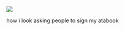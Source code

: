 ![](https://komarev.com/ghpvc/?username=piercedskin&color=203354&label=witnesses&base=1000) 

how i look asking people to sign my atabook 
<img arc="https://71781816.carrd.co/assets/images/image11.jpg?v=4b58b513" width="100" length="100">

